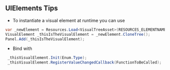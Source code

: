 ## UIElements Tips
- To instantiate a visual element at runtime you can use 
 ```csharp
var _newElement = Resources.Load<VisualTreeAsset>(RESOURCES_ELEMENTNAME_WITHOUT_EXTENSION);
VisualElement _thisIsTheVisualElement = _newElement.CloneTree();
Panel.Add(_thisIsTheVisualElement); 
```
 
- Bind with
```csharp
 _thisVisualElement.Init(Enum.Type);  
 _thisVisualElement.RegisterValueChangedCallback(FunctionToBeCalled);
```
